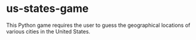 # us-states-game
This Python game requires the user to guess the geographical locations of various cities in the United States.
